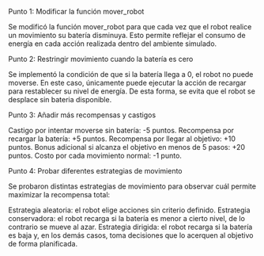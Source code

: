Punto 1: Modificar la función mover_robot

Se modificó la función mover_robot para que cada vez que el robot realice un movimiento su batería disminuya. Esto permite reflejar el consumo de energía en cada acción realizada dentro del ambiente simulado.

Punto 2: Restringir movimiento cuando la batería es cero

Se implementó la condición de que si la batería llega a 0, el robot no puede moverse. En este caso, únicamente puede ejecutar la acción de recargar para restablecer su nivel de energía. De esta forma, se evita que el robot se desplace sin bateria disponible.

Punto 3: Añadir más recompensas y castigos

Castigo por intentar moverse sin batería: -5 puntos.
Recompensa por recargar la batería: +5 puntos.
Recompensa por llegar al objetivo: +10 puntos.
Bonus adicional si alcanza el objetivo en menos de 5 pasos: +20 puntos.
Costo por cada movimiento normal: -1 punto.

Punto 4: Probar diferentes estrategias de movimiento

Se probaron distintas estrategias de movimiento para observar cuál permite maximizar la recompensa total:

Estrategia aleatoria: el robot elige acciones sin criterio definido.
Estrategia conservadora: el robot recarga si la batería es menor a cierto nivel, de lo contrario se mueve al azar.
Estrategia dirigida: el robot recarga si la batería es baja y, en los demás casos, toma decisiones que lo acerquen al objetivo de forma planificada.
